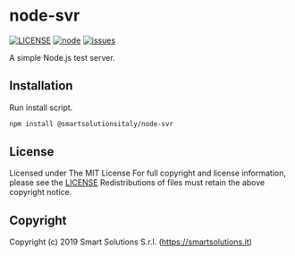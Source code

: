 # node-svr

[![LICENSE](https://img.shields.io/github/license/smartsolutionsitaly/node-svr.svg)](LICENSE)
[![node](https://img.shields.io/node/v/@/smartsolutionsitaly/node-svr.svg?style=flat)](https://www.npmjs.com/package/@smartsolutionsitaly/vue-socialsharing)
[![issues](https://img.shields.io/github/issues/smartsolutionsitaly/node-svr.svg)](https://github.com/smartsolutionsitaly/node-svr/issues)

A simple Node.js test server.

## Installation

Run install script.

``` bash
npm install @smartsolutionsitaly/node-svr
```

## License
Licensed under The MIT License
For full copyright and license information, please see the [LICENSE](LICENSE)
Redistributions of files must retain the above copyright notice.

## Copyright
Copyright (c) 2019 Smart Solutions S.r.l. (https://smartsolutions.it)
